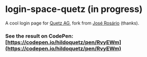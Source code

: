 # login-space-quetz (in progress)

A cool login page for [Quetz AG](https://quetz.com.br), fork from [José Rosário](https://codepen.io/JoseRosario/#) (thanks). 

### See the result on CodePen: [https://codepen.io/hildoquetz/pen/RvyEWm](https://codepen.io/hildoquetz/pen/RvyEWm)